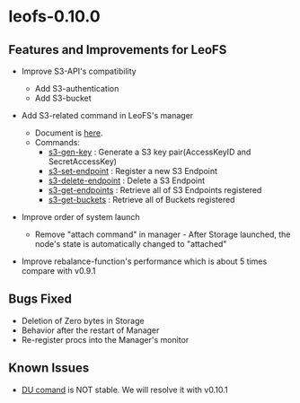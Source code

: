 leofs-0.10.0
============

Features and Improvements for LeoFS
-----------------------------------

* Improve S3-API's compatibility
    * Add S3-authentication
    * Add S3-bucket

* Add S3-related command in LeoFS's manager
    * Document is [here](http://www.leofs.org/docs/admin_guide.html).
    * Commands:
        * [s3-gen-key](http://www.leofs.org/docs/admin_guide.html#s3-gen-key-generate-a-s3-key-pair-accesskeyid-and-secretaccesskey) : Generate a S3 key pair(AccessKeyID and SecretAccessKey)
        * [s3-set-endpoint](http://www.leofs.org/docs/admin_guide.html#s3-set-endpoint-register-a-new-s3-endpoint) : Register a new S3 Endpoint
        * [s3-delete-endpoint](http://www.leofs.org/docs/admin_guide.html#s3-delete-endpoint-delete-a-s3-endpoint) : Delete a S3 Endpoint
        * [s3-get-endpoints](http://www.leofs.org/docs/admin_guide.html#s3-get-endpoints-retrieve-all-of-s3-endpoints-registered) : Retrieve all of S3 Endpoints registered
        * [s3-get-buckets](http://www.leofs.org/docs/admin_guide.html#s3-get-buckets-retrieve-all-of-buckets-registered) : Retrieve all of Buckets registered


* Improve order of system launch
    * Remove "attach command" in manager - After Storage launched, the node's state is automatically changed to "attached"
* Improve rebalance-function's performance which is about 5 times compare with v0.9.1

Bugs Fixed
-----------

* Deletion of Zero bytes in Storage
* Behavior after the restart of Manager
* Re-register procs into the Manager's monitor

Known Issues
-------------

* [DU comand](http://www.leofs.org/docs/admin_guide.html#du-retrieve-a-number-of-objects-from-object-storage) is NOT stable. We will resolve it with v0.10.1

